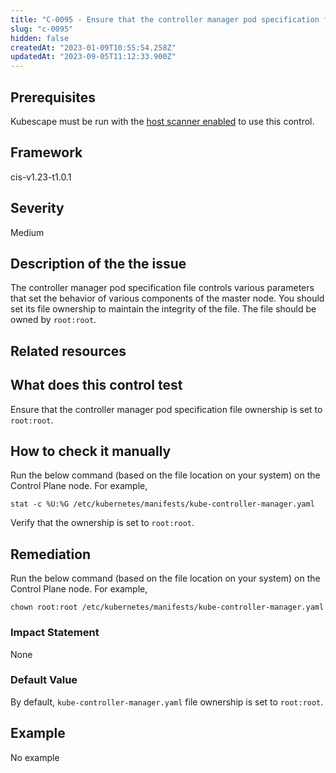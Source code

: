 ```yaml
---
title: "C-0095 - Ensure that the controller manager pod specification file ownership is set to root:root"
slug: "c-0095"
hidden: false
createdAt: "2023-01-09T10:55:54.258Z"
updatedAt: "2023-09-05T11:12:33.900Z"
---
```

## Prerequisites
Kubescape must be run with the [host scanner enabled](/docs/scanning/#the-host-scanner) to use this control.
## Framework
cis-v1.23-t1.0.1
## Severity
Medium
## Description of the the issue
The controller manager pod specification file controls various parameters that set the behavior of various components of the master node. You should set its file ownership to maintain the integrity of the file. The file should be owned by `root:root`.
## Related resources

## What does this control test
Ensure that the controller manager pod specification file ownership is set to `root:root`.
## How to check it manually
Run the below command (based on the file location on your system) on the Control Plane node. For example,

 
```
stat -c %U:%G /etc/kubernetes/manifests/kube-controller-manager.yaml

```
 Verify that the ownership is set to `root:root`.
## Remediation
Run the below command (based on the file location on your system) on the Control Plane node. For example,

 
```
chown root:root /etc/kubernetes/manifests/kube-controller-manager.yaml

```
### Impact Statement
None
### Default Value
By default, `kube-controller-manager.yaml` file ownership is set to `root:root`.
## Example
No example